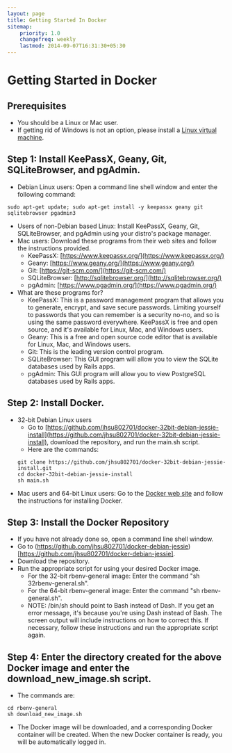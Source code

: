 ```yaml
---
layout: page
title: Getting Started In Docker
sitemap:
    priority: 1.0
    changefreq: weekly
    lastmod: 2014-09-07T16:31:30+05:30
---
```

# Getting Started in Docker

## Prerequisites
* You should be a Linux or Mac user.
* If getting rid of Windows is not an option, please install a [Linux virtual machine](windows.html).

## Step 1: Install KeePassX, Geany, Git, SQLiteBrowser, and pgAdmin.
* Debian Linux users: Open a command line shell window and enter the following command:
```
sudo apt-get update; sudo apt-get install -y keepassx geany git sqlitebrowser pgadmin3
```
* Users of non-Debian based Linux: Install KeePassX, Geany, Git, SQLiteBrowser, and pgAdmin using your distro's package manager.
* Mac users: Download these programs from their web sites and follow the instructions provided.
  * KeePassX: [https://www.keepassx.org/](https://www.keepassx.org/)
  * Geany: [https://www.geany.org/](https://www.geany.org/)
  * Git: [https://git-scm.com/](https://git-scm.com/)
  * SQLiteBrowser: [http://sqlitebrowser.org/](http://sqlitebrowser.org/)
  * pgAdmin: [https://www.pgadmin.org/](https://www.pgadmin.org/)
* What are these programs for?
  * KeePassX: This is a password management program that allows you to generate, encrypt, and save secure passwords.  Limiting yourself to passwords that you can remember is a security no-no, and so is using the same password everywhere.  KeePassX is free and open source, and it's available for Linux, Mac, and Windows users.
  * Geany: This is a free and open source code editor that is available for Linux, Mac, and Windows users.
  * Git: This is the leading version control program.
  * SQLiteBrowser: This GUI program will allow you to view the SQLite databases used by Rails apps.
  * pgAdmin: This GUI program will allow you to view PostgreSQL databases used by Rails apps.

## Step 2: Install Docker.
* 32-bit Debian Linux users
  * Go to [https://github.com/jhsu802701/docker-32bit-debian-jessie-install](https://github.com/jhsu802701/docker-32bit-debian-jessie-install), download the repository, and run the main.sh script.
  * Here are the commands:
  ```
  git clone https://github.com/jhsu802701/docker-32bit-debian-jessie-install.git
  cd docker-32bit-debian-jessie-install
  sh main.sh
  ```
* Mac users and 64-bit Linux users: Go to the [Docker web site](https://www.docker.com/) and follow the instructions for installing Docker.

## Step 3: Install the Docker Repository
* If you have not already done so, open a command line shell window.
* Go to (https://github.com/jhsu802701/docker-debian-jessie)[https://github.com/jhsu802701/docker-debian-jessie].
* Download the repository.
* Run the appropriate script for using your desired Docker image.  
  * For the 32-bit rbenv-general image: Enter the command "sh 32rbenv-general.sh".
  * For the 64-bit rbenv-general image: Enter the command "sh rbenv-general.sh".
  * NOTE: /bin/sh should point to Bash instead of Dash.  If you get an error message, it's because you're using Dash instead of Bash.  The screen output will include instructions on how to correct this.  If necessary, follow these instructions and run the appropriate script again.

## Step 4: Enter the directory created for the above Docker image and enter the download_new_image.sh script.
* The commands are:
```
cd rbenv-general
sh download_new_image.sh
```
* The Docker image will be downloaded, and a corresponding Docker container will be created.  When the new Docker container is ready, you will be automatically logged in.
